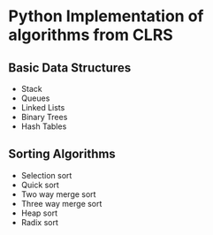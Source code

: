 # Python Implementation of algorithms from CLRS 

## Basic Data Structures 
* Stack 
* Queues 
* Linked Lists 
* Binary Trees 
* Hash Tables 

## Sorting Algorithms  
* Selection sort  
* Quick sort 
* Two way merge sort
* Three way merge sort 
* Heap sort 
* Radix sort
